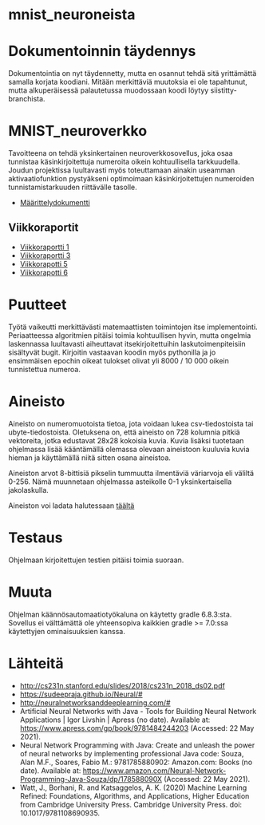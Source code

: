 # mnist_neuroneista

# Dokumentoinnin täydennys

Dokumentointia on nyt täydennetty, mutta en osannut tehdä sitä yrittämättä samalla korjata koodiani. Mitään merkittäviä muutoksia ei ole tapahtunut, mutta alkuperäisessä palautetussa muodossaan koodi löytyy siistitty-branchista.
# MNIST_neuroverkko

Tavoitteena on tehdä yksinkertainen neuroverkkosovellus, joka osaa tunnistaa käsinkirjoitettuja numeroita oikein kohtuullisella tarkkuudella. Joudun projektissa luultavasti myös toteuttamaan ainakin useamman aktivaatiofunktion pystyäkseni optimoimaan käsinkirjoitettujen numeroiden tunnistamistarkuuden riittävälle tasolle.

* [Määrittelydokumentti](docs/maarittely.md)


## Viikkoraportit

* [Viikkoraportti 1](docs/viikkoraportti1.md)
* [Viikkoraportti 3](docs/viikkoraportti3.md)
* [Viikkorapotti 5](docs/viikkoraportti5.md)
* [Viikkorapotti 6](docs/viikkoraportti6.md)

# Puutteet

Työtä vaikeutti merkittävästi matemaattisten toimintojen itse implementointi. Periaatteessa algoritmien pitäisi toimia kohtuullisen hyvin, mutta ongelmia laskennassa luultavasti aiheuttavat itsekirjoitettuihin laskutoimenpiteisiin sisältyvät bugit. Kirjoitin vastaavan koodin myös pythonilla ja jo ensimmäisen epochin oikeat tulokset olivat yli 8000 / 10 000 oikein tunnistettua numeroa.

# Aineisto

Aineisto on numeromuotoista tietoa, jota voidaan lukea csv-tiedostoista tai ubyte-tiedostoista. Oletuksena on, että aineisto on 728 kolumnia pitkiä vektoreita, jotka edustavat 28x28 kokoisia kuvia. Kuvia lisäksi tuotetaan ohjelmassa lisää kääntämällä olemassa olevaan aineistoon kuuluvia kuvia hieman ja käyttämällä niitä sitten osana aineistoa.

Aineiston arvot 8-bittisiä pikselin tummuutta ilmentäviä väriarvoja eli väliltä 0-256. Nämä muunnetaan ohjelmassa asteikolle 0-1 yksinkertaisella jakolaskulla.

Aineiston voi ladata halutessaan [täältä](https://drive.google.com/drive/folders/1U4YwO4NG5DNXB3XwviydyWr1H8AIl4A4?usp=sharing)

# Testaus

Ohjelmaan kirjoitettujen testien pitäisi toimia suoraan.

# Muuta

Ohjelman käännösautomaatiotyökaluna on käytetty gradle 6.8.3:sta. Sovellus ei välttämättä ole yhteensopiva kaikkien gradle >= 7.0:ssa käytettyjen ominaisuuksien kanssa.

# Lähteitä

* http://cs231n.stanford.edu/slides/2018/cs231n_2018_ds02.pdf
* https://sudeepraja.github.io/Neural/#
* http://neuralnetworksanddeeplearning.com/#
* Artificial Neural Networks with Java - Tools for Building Neural Network Applications | Igor Livshin | Apress (no date). Available at: https://www.apress.com/gp/book/9781484244203 (Accessed: 22 May 2021).
* Neural Network Programming with Java: Create and unleash the power of neural networks by implementing professional Java code: Souza, Alan M.F., Soares, Fabio M.: 9781785880902: Amazon.com: Books (no date). Available at: https://www.amazon.com/Neural-Network-Programming-Java-Souza/dp/178588090X (Accessed: 22 May 2021).
* Watt, J., Borhani, R. and Katsaggelos, A. K. (2020) Machine Learning Refined: Foundations, Algorithms, and Applications, Higher Education from Cambridge University Press. Cambridge University Press. doi: 10.1017/9781108690935.
